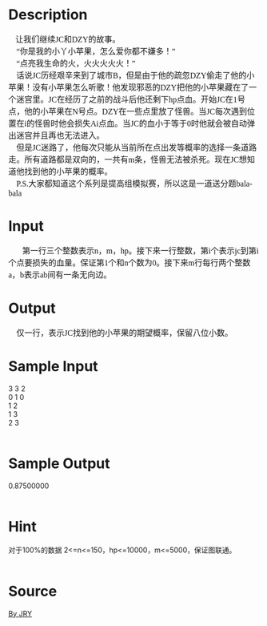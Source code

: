 
# Description

<div class="content"><p class="MsoNormal" style="margin: 0cm 0cm 0pt"><span lang="EN-US" style="font-size: 14pt; font-family: 宋体"><span style="mso-tab-count: 1">   </span></span><span style="font-size: 12pt; font-family: 宋体">让我们继续<span lang="EN-US">JC</span>和<span lang="EN-US">DZY</span>的故事。<span lang="EN-US"><o:p></o:p></span></span></p>
<p class="MsoNormal" style="margin: 0cm 0cm 0pt"><span lang="EN-US" style="font-size: 12pt; font-family: 宋体"><span style="mso-tab-count: 1">    </span></span><span style="font-size: 12pt; font-family: 宋体">“你是我的小丫小苹果，怎么爱你都不嫌多！”<span lang="EN-US"><o:p></o:p></span></span></p>
<p class="MsoNormal" style="margin: 0cm 0cm 0pt"><span lang="EN-US" style="font-size: 12pt; font-family: 宋体"><span style="mso-tab-count: 1">    </span></span><span style="font-size: 12pt; font-family: 宋体">“点亮我生命的火，火火火火火！”<span lang="EN-US"><o:p></o:p></span></span></p>
<p class="MsoNormal" style="margin: 0cm 0cm 0pt"><span lang="EN-US" style="font-size: 12pt; font-family: 宋体"><span style="mso-tab-count: 1">    </span></span><span style="font-size: 12pt; font-family: 宋体">话说<span lang="EN-US">JC</span>历经艰辛来到了城市<span lang="EN-US">B</span>，但是由于他的疏忽<span lang="EN-US">DZY</span>偷走了他的小苹果！没有小苹果怎么听歌！他发现邪恶的<span lang="EN-US">DZY</span>把他的小苹果藏在了一个迷宫里。<span lang="EN-US">JC</span>在经历了之前的战斗后他还剩下<span lang="EN-US">hp</span>点血。开始<span lang="EN-US">JC</span>在<span lang="EN-US">1</span>号点，他的小苹果在<span lang="EN-US">N</span>号点。<span lang="EN-US">DZY</span>在一些点里放了怪兽。当<span lang="EN-US">JC</span>每次遇到位置在<span lang="EN-US">i</span>的怪兽时他会损失<span lang="EN-US">Ai</span>点血。当<span lang="EN-US">JC</span>的血小于等于<span lang="EN-US">0</span>时他就会被自动弹出迷宫并且再也无法进入。<span lang="EN-US"><o:p></o:p></span></span></p>
<p class="MsoNormal" style="margin: 0cm 0cm 0pt"><span lang="EN-US" style="font-size: 12pt; font-family: 宋体"><span style="mso-tab-count: 1">    </span></span><span style="font-size: 12pt; font-family: 宋体">但是<span lang="EN-US">JC</span>迷路了，他每次只能从当前所在点出发等概率的选择一条道路走。所有道路都是双向的，一共有<span lang="EN-US">m</span>条，怪兽无法被杀死。现在<span lang="EN-US">JC</span>想知道他找到他的小苹果的概率。<span lang="EN-US"><o:p></o:p></span></span></p>
<p class="MsoNormal" style="margin: 0cm 0cm 0pt"><span lang="EN-US" style="font-size: 12pt; font-family: 宋体"><span style="mso-tab-count: 1">    </span>P.S.</span><span style="font-size: 12pt; font-family: 宋体">大家都知道这个系列是提高组模拟赛，所以这是一道送分题<span lang="EN-US">balabala<o:p></o:p></span></span></p>
<p></p></div>

# Input

<div class="content"><p class="MsoNormal" style="margin: 0cm 0cm 0pt; text-indent: 21pt"><span style="font-size: 12pt; font-family: 宋体">第一行三个整数表示<span lang="EN-US">n</span>，<span lang="EN-US">m</span>，<span lang="EN-US">hp</span>。接下来一行整数，第<span lang="EN-US">i</span>个表示<span lang="EN-US">jc</span>到第<span lang="EN-US">i</span>个点要损失的血量。保证第<span lang="EN-US">1</span>个和<span lang="EN-US">n</span>个数为<span lang="EN-US">0</span>。接下来<span lang="EN-US">m</span>行每行两个整数<span lang="EN-US">a</span>，<span lang="EN-US">b</span>表示<span lang="EN-US">ab</span>间有一条无向边。<span lang="EN-US"><o:p></o:p></span></span></p>
<p class="MsoNormal" style="margin: 0cm 0cm 0pt"><span style="font-size: 12pt; font-family: 宋体"><span lang="EN-US"><o:p></o:p></span></span></p></div>

# Output

<div class="content"><p class="MsoNormal" style="margin: 0cm 0cm 0pt"><span lang="EN-US" style="font-size: 12pt; font-family: 宋体"><span style="mso-tab-count: 1">    </span></span><span style="font-size: 12pt; font-family: 宋体">仅一行，表示<span lang="EN-US">JC</span>找到他的小苹果的期望概率，保留八位小数。<span lang="EN-US"><o:p></o:p></span></span></p>
<p class="MsoNormal" style="margin: 0cm 0cm 0pt"><span style="font-size: 12pt; font-family: 宋体"><span lang="EN-US"><o:p></o:p></span></span></p></div>

# Sample Input

<div class="content"><span class="sampledata">    3 3 2<br/>
    0 1 0<br/>
    1 2<br/>
    1 3<br/>
    2 3<br/>
<br/>
</span></div>

# Sample Output

<div class="content"><span class="sampledata">    0.87500000<br/>
<br/>
</span></div>

# Hint

<div class="content"><p></p><p>对于100%的数据 2&lt;=n&lt;=150，hp&lt;=10000，m&lt;=5000，保证图联通。<br/><br/>
</p><p></p></div>

# Source

<div class="content"><p><a href="problemset.php?search=By JRY">By JRY</a></p></div>


